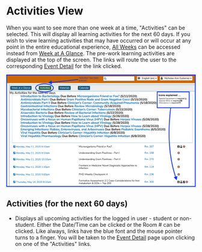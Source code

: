 # Activities View

When you want to see more than one week at a time, "Activities" can be selected. This will display all learning activities for the next 60 days. If you wish to view learning activities that may have occurred or will occur at any point in the entire educational experience, [All Weeks](https://iliosproject.gitbook.io/ilios-user-guide/dashboard/week-at-a-glance#all-weeks) can be accessed instead from [Week at A Glance](https://iliosproject.gitbook.io/ilios-user-guide/dashboard/week-at-a-glance). The pre-work learning activities are displayed at the top of the screen. The links will route the user to the corresponding [Event Detail](https://iliosproject.gitbook.io/ilios-user-guide/dashboard/event-detail-view) for the link clicked.

![Activities View with Icons Explained](../.gitbook/assets/myacytivities.png)

## Activities \(for the next 60 days\)

* Displays all upcoming activities for the logged in user - student or non-student. Either the Date/Time can be clicked or the Room \# can be clicked.  Like always, links have the blue font and the mouse pointer turns to a finger.  You will be taken to the [Event Detail](https://iliosproject.gitbook.io/ilios-user-guide/dashboard/calendar-view#event-detail-view) page upon clicking on one of the "Activities" links.

